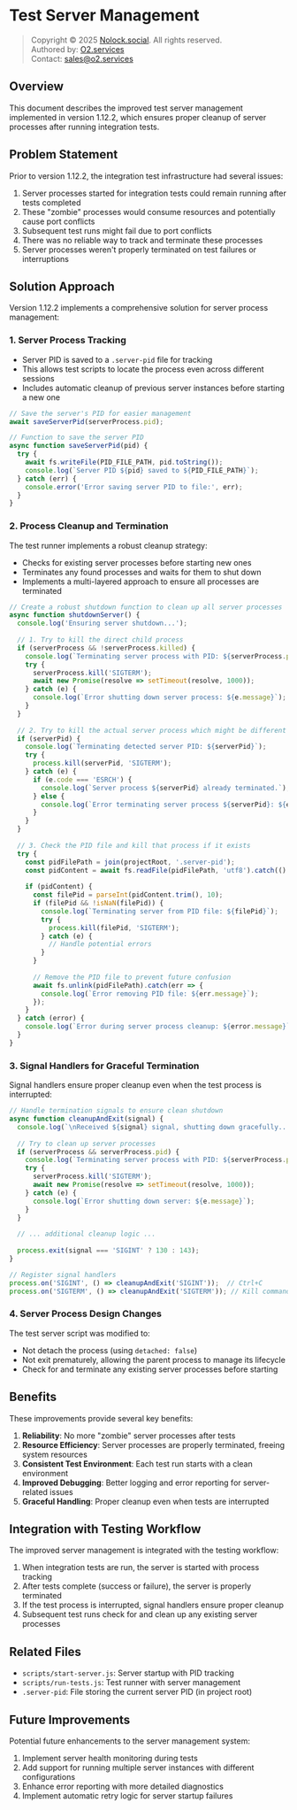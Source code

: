 # Test Server Management

> Copyright © 2025 [Nolock.social](https://nolock.social). All rights reserved.  
> Authored by: [O2.services](https://o2.services)  
> Contact: [sales@o2.services](mailto:sales@o2.services)

## Overview

This document describes the improved test server management implemented in version 1.12.2, which ensures proper cleanup of server processes after running integration tests.

## Problem Statement

Prior to version 1.12.2, the integration test infrastructure had several issues:

1. Server processes started for integration tests could remain running after tests completed
2. These "zombie" processes would consume resources and potentially cause port conflicts
3. Subsequent test runs might fail due to port conflicts
4. There was no reliable way to track and terminate these processes
5. Server processes weren't properly terminated on test failures or interruptions

## Solution Approach

Version 1.12.2 implements a comprehensive solution for server process management:

### 1. Server Process Tracking

- Server PID is saved to a `.server-pid` file for tracking
- This allows test scripts to locate the process even across different sessions
- Includes automatic cleanup of previous server instances before starting a new one

```javascript
// Save the server's PID for easier management
await saveServerPid(serverProcess.pid);

// Function to save the server PID
async function saveServerPid(pid) {
  try {
    await fs.writeFile(PID_FILE_PATH, pid.toString());
    console.log(`Server PID ${pid} saved to ${PID_FILE_PATH}`);
  } catch (err) {
    console.error('Error saving server PID to file:', err);
  }
}
```

### 2. Process Cleanup and Termination

The test runner implements a robust cleanup strategy:

- Checks for existing server processes before starting new ones
- Terminates any found processes and waits for them to shut down
- Implements a multi-layered approach to ensure all processes are terminated

```javascript
// Create a robust shutdown function to clean up all server processes
async function shutdownServer() {
  console.log('Ensuring server shutdown...');
  
  // 1. Try to kill the direct child process
  if (serverProcess && !serverProcess.killed) {
    console.log(`Terminating server process with PID: ${serverProcess.pid}`);
    try {
      serverProcess.kill('SIGTERM');
      await new Promise(resolve => setTimeout(resolve, 1000));
    } catch (e) {
      console.log(`Error shutting down server process: ${e.message}`);
    }
  }
  
  // 2. Try to kill the actual server process which might be different from the child process
  if (serverPid) {
    console.log(`Terminating detected server PID: ${serverPid}`);
    try {
      process.kill(serverPid, 'SIGTERM');
    } catch (e) {
      if (e.code === 'ESRCH') {
        console.log(`Server process ${serverPid} already terminated.`);
      } else {
        console.log(`Error terminating server process ${serverPid}: ${e.message}`);
      }
    }
  }
  
  // 3. Check the PID file and kill that process if it exists
  try {
    const pidFilePath = join(projectRoot, '.server-pid');
    const pidContent = await fs.readFile(pidFilePath, 'utf8').catch(() => null);
    
    if (pidContent) {
      const filePid = parseInt(pidContent.trim(), 10);
      if (filePid && !isNaN(filePid)) {
        console.log(`Terminating server from PID file: ${filePid}`);
        try {
          process.kill(filePid, 'SIGTERM');
        } catch (e) {
          // Handle potential errors
        }
      }
      
      // Remove the PID file to prevent future confusion
      await fs.unlink(pidFilePath).catch(err => {
        console.log(`Error removing PID file: ${err.message}`);
      });
    }
  } catch (error) {
    console.log(`Error during server process cleanup: ${error.message}`);
  }
}
```

### 3. Signal Handlers for Graceful Termination

Signal handlers ensure proper cleanup even when the test process is interrupted:

```javascript
// Handle termination signals to ensure clean shutdown
async function cleanupAndExit(signal) {
  console.log(`\nReceived ${signal} signal, shutting down gracefully...`);
  
  // Try to clean up server processes
  if (serverProcess && serverProcess.pid) {
    console.log(`Terminating server process with PID: ${serverProcess.pid}`);
    try {
      serverProcess.kill('SIGTERM');
      await new Promise(resolve => setTimeout(resolve, 1000));
    } catch (e) {
      console.log(`Error shutting down server: ${e.message}`);
    }
  }
  
  // ... additional cleanup logic ...
  
  process.exit(signal === 'SIGINT' ? 130 : 143);
}

// Register signal handlers
process.on('SIGINT', () => cleanupAndExit('SIGINT'));  // Ctrl+C
process.on('SIGTERM', () => cleanupAndExit('SIGTERM')); // Kill command
```

### 4. Server Process Design Changes

The test server script was modified to:
- Not detach the process (using `detached: false`)
- Not exit prematurely, allowing the parent process to manage its lifecycle
- Check for and terminate any existing server processes before starting

## Benefits

These improvements provide several key benefits:

1. **Reliability**: No more "zombie" server processes after tests
2. **Resource Efficiency**: Server processes are properly terminated, freeing system resources
3. **Consistent Test Environment**: Each test run starts with a clean environment
4. **Improved Debugging**: Better logging and error reporting for server-related issues
5. **Graceful Handling**: Proper cleanup even when tests are interrupted

## Integration with Testing Workflow

The improved server management is integrated with the testing workflow:

1. When integration tests are run, the server is started with process tracking
2. After tests complete (success or failure), the server is properly terminated
3. If the test process is interrupted, signal handlers ensure proper cleanup
4. Subsequent test runs check for and clean up any existing server processes

## Related Files

- `scripts/start-server.js`: Server startup with PID tracking
- `scripts/run-tests.js`: Test runner with server management
- `.server-pid`: File storing the current server PID (in project root)

## Future Improvements

Potential future enhancements to the server management system:

1. Implement server health monitoring during tests
2. Add support for running multiple server instances with different configurations
3. Enhance error reporting with more detailed diagnostics
4. Implement automatic retry logic for server startup failures